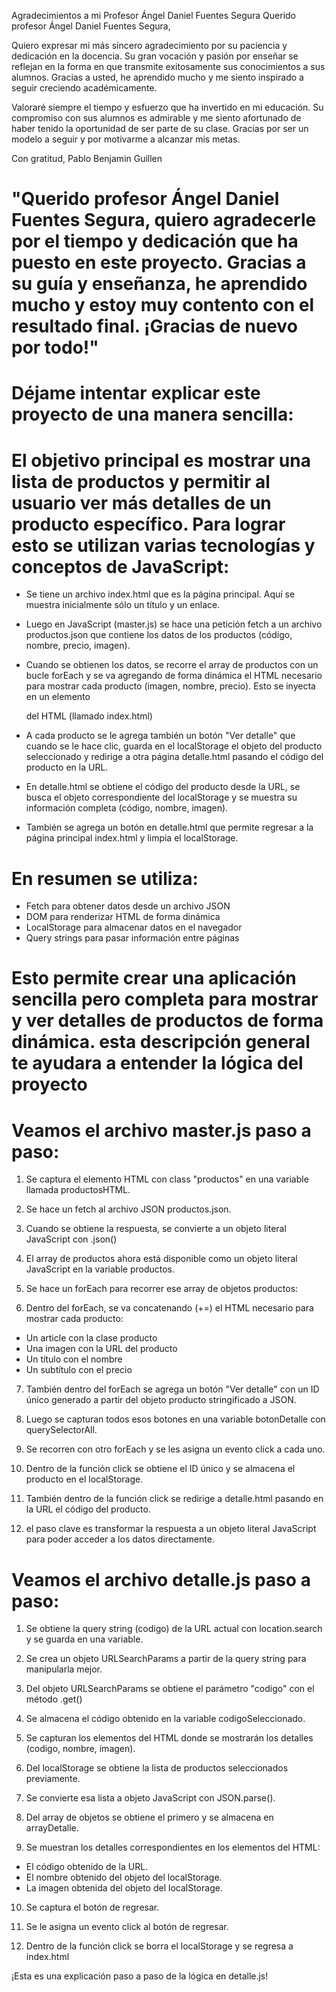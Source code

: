 Agradecimientos a mi Profesor Ángel Daniel Fuentes Segura
Querido profesor Ángel Daniel Fuentes Segura,

Quiero expresar mi más sincero agradecimiento por su paciencia y dedicación en la docencia. Su gran vocación y pasión por enseñar se reflejan en la forma en que transmite exitosamente sus conocimientos a sus alumnos. Gracias a usted, he aprendido mucho y me siento inspirado a seguir creciendo académicamente.

Valoraré siempre el tiempo y esfuerzo que ha invertido en mi educación. Su compromiso con sus alumnos es admirable y me siento afortunado de haber tenido la oportunidad de ser parte de su clase. Gracias por ser un modelo a seguir y por motivarme a alcanzar mis metas.

Con gratitud, Pablo Benjamin Guillen

# "Querido profesor Ángel Daniel Fuentes Segura, quiero agradecerle por el tiempo y dedicación que ha puesto en este proyecto. Gracias a su guía y enseñanza, he aprendido mucho y estoy muy contento con el resultado final. ¡Gracias de nuevo por todo!"

# Déjame intentar explicar este proyecto de una manera sencilla:

# El objetivo principal es mostrar una lista de productos y permitir al usuario ver más detalles de un producto específico. Para lograr esto se utilizan varias tecnologías y conceptos de JavaScript:

- Se tiene un archivo index.html que es la página principal. Aquí se muestra inicialmente sólo un título y un enlace. 

- Luego en JavaScript (master.js) se hace una petición fetch a un archivo productos.json que contiene los datos de los productos (código, nombre, precio, imagen).

- Cuando se obtienen los datos, se recorre el array de productos con un bucle forEach y se va agregando de forma dinámica el HTML necesario para mostrar cada producto (imagen, nombre, precio). Esto se inyecta en un elemento <section> del HTML (llamado index.html)

- A cada producto se le agrega también un botón "Ver detalle" que cuando se le hace clic, guarda en el localStorage el objeto del producto seleccionado y redirige a otra página detalle.html pasando el código del producto en la URL.

- En detalle.html se obtiene el código del producto desde la URL, se busca el objeto correspondiente del localStorage y se muestra su información completa (código, nombre, imagen).

- También se agrega un botón en detalle.html que permite regresar a la página principal index.html y limpia el localStorage.

# En resumen se utiliza:
- Fetch para obtener datos desde un archivo JSON
- DOM para renderizar HTML de forma dinámica 
- LocalStorage para almacenar datos en el navegador
- Query strings para pasar información entre páginas

# Esto permite crear una aplicación sencilla pero completa para mostrar y ver detalles de productos de forma dinámica. esta descripción general te ayudara a entender la lógica del proyecto

 # Veamos el archivo master.js paso a paso:
 
1. Se captura el elemento HTML con class "productos" en una variable llamada productosHTML. 

2. Se hace un fetch al archivo JSON productos.json.

3. Cuando se obtiene la respuesta, se convierte a un objeto literal JavaScript con .json()

4. El array de productos ahora está disponible como un objeto literal JavaScript en la variable productos.

5. Se hace un forEach para recorrer ese array de objetos productos:

6. Dentro del forEach, se va concatenando (+=) el HTML necesario para mostrar cada producto:

- Un article con la clase producto 
- Una imagen con la URL del producto
- Un título con el nombre
- Un subtítulo con el precio

7. También dentro del forEach se agrega un botón "Ver detalle" con un ID único generado a partir del objeto producto stringificado a JSON.

8. Luego se capturan todos esos botones en una variable botonDetalle con querySelectorAll.

9. Se recorren con otro forEach y se les asigna un evento click a cada uno. 

10. Dentro de la función click se obtiene el ID único y se almacena el producto en el localStorage.

11. También dentro de la función click se redirige a detalle.html pasando en la URL el código del producto.

12. el paso clave es transformar la respuesta a un objeto literal JavaScript para poder acceder a los datos directamente.

# Veamos el archivo detalle.js paso a paso:

1. Se obtiene la query string (codigo) de la URL actual con location.search y se guarda en una variable.

2. Se crea un objeto URLSearchParams a partir de la query string para manipularla mejor.

3. Del objeto URLSearchParams se obtiene el parámetro "codigo" con el método .get()

4. Se almacena el código obtenido en la variable codigoSeleccionado.

5. Se capturan los elementos del HTML donde se mostrarán los detalles (codigo, nombre, imagen).

6. Del localStorage se obtiene la lista de productos seleccionados previamente.

7. Se convierte esa lista a objeto JavaScript con JSON.parse().

8. Del array de objetos se obtiene el primero y se almacena en arrayDetalle.

9. Se muestran los detalles correspondientes en los elementos del HTML:

- El código obtenido de la URL.
- El nombre obtenido del objeto del localStorage. 
- La imagen obtenida del objeto del localStorage.

10. Se captura el botón de regresar.

11. Se le asigna un evento click al botón de regresar.

12. Dentro de la función click se borra el localStorage y se regresa a index.html

<p>¡Esta es una explicación paso a paso de la lógica en detalle.js!</p>
